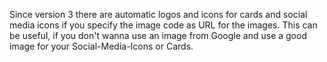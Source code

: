Since version 3 there are automatic logos and icons for cards and social media icons if you specify the image code as URL for the images. This can be useful, if you don't wanna use an image from Google and use a good image for your Social-Media-Icons or Cards.
